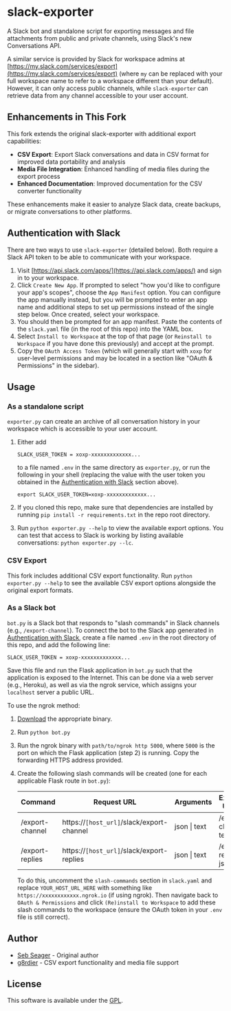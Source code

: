 # slack-exporter

A Slack bot and standalone script for exporting messages and file attachments from public and private channels, using Slack's new Conversations API.

A similar service is provided by Slack for workspace admins at [https://my.slack.com/services/export](https://my.slack.com/services/export) (where `my` can be replaced with your full workspace name to refer to a workspace different than your default). However, it can only access public channels, while `slack-exporter` can retrieve data from any channel accessible to your user account.

## Enhancements in This Fork

This fork extends the original slack-exporter with additional export capabilities:

- **CSV Export**: Export Slack conversations and data in CSV format for improved data portability and analysis
- **Media File Integration**: Enhanced handling of media files during the export process
- **Enhanced Documentation**: Improved documentation for the CSV converter functionality

These enhancements make it easier to analyze Slack data, create backups, or migrate conversations to other platforms.

## Authentication with Slack

There are two ways to use `slack-exporter` (detailed below). Both require a Slack API token to be able to communicate with your workspace.

1. Visit [https://api.slack.com/apps/](https://api.slack.com/apps/) and sign in to your workspace.
2. Click `Create New App`. If prompted to select "how you'd like to configure your app's scopes", choose the `App Manifest` option. You can configure the app manually instead, but you will be prompted to enter an app name and additional steps to set up permissions instead of the single step below. Once created, select your workspace.
3. You should then be prompted for an app manifest. Paste the contents of the `slack.yaml` file (in the root of this repo) into the YAML box.
4. Select `Install to Workspace` at the top of that page (or `Reinstall to Workspace` if you have done this previously) and accept at the prompt.
5. Copy the `OAuth Access Token` (which will generally start with `xoxp` for user-level permissions and may be located in a section like "OAuth & Permissions" in the sidebar).

## Usage

### As a standalone script

`exporter.py` can create an archive of all conversation history in your workspace which is accessible to your user account.

1. Either add 

    ```text
    SLACK_USER_TOKEN = xoxp-xxxxxxxxxxxxx...
    ```
    
    to a file named `.env` in the same directory as `exporter.py`, or run the following in your shell (replacing the value with the user token you obtained in the [Authentication with Slack](#authentication-with-slack) section above).

    ```shell script
    export SLACK_USER_TOKEN=xoxp-xxxxxxxxxxxxx...
    ```

2. If you cloned this repo, make sure that dependencies are installed by running `pip install -r requirements.txt` in the repo root directory.
3. Run `python exporter.py --help` to view the available export options. You can test that access to Slack is working by listing available conversations: `python exporter.py --lc`.


### CSV Export

This fork includes additional CSV export functionality. Run `python exporter.py --help` to see the available CSV export options alongside the original export formats.


### As a Slack bot

`bot.py` is a Slack bot that responds to "slash commands" in Slack channels (e.g., `/export-channel`). To connect the bot to the Slack app generated in [Authentication with Slack](#authentication-with-slack), create a file named `.env` in the root directory of this repo, and add the following line:

```text
SLACK_USER_TOKEN = xoxp-xxxxxxxxxxxxx...
``` 

Save this file and run the Flask application in `bot.py` such that the application is exposed to the Internet. This can be done via a web server (e.g., Heroku), as well as via the ngrok service, which assigns your `localhost` server a public URL.

To use the ngrok method:

1. [Download](https://ngrok.com/download) the appropriate binary.
2. Run `python bot.py`
3. Run the ngrok binary with `path/to/ngrok http 5000`, where `5000` is the port on which the Flask application (step 2) is running. Copy the forwarding HTTPS address provided.

4. Create the following slash commands will be created (one for each applicable Flask route in `bot.py`):

    | Command         | Request URL                               | Arguments    | Example Usage        |
    |-----------------|-------------------------------------------|--------------|----------------------|
    | /export-channel | https://`[host_url]`/slack/export-channel | json \| text | /export-channel text |
    | /export-replies | https://`[host_url]`/slack/export-replies | json \| text | /export-replies json |

    To do this, uncomment the `slash-commands` section in `slack.yaml` and replace `YOUR_HOST_URL_HERE` with something like `https://xxxxxxxxxxxx.ngrok.io` (if using ngrok). Then navigate back to `OAuth & Permissions` and click `(Re)install to Workspace` to add these slash commands to the workspace (ensure the OAuth token in your `.env` file is still correct).

## Author

- [Seb Seager](https://github.com/sebseager) - Original author
- [g8rdier](https://github.com/g8rdier) - CSV export functionality and media file support

## License

This software is available under the [GPL](LICENSE).
